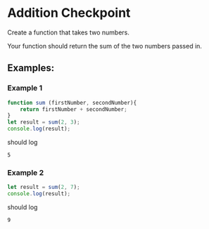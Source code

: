 # Addition Checkpoint

Create a function that takes two numbers.

Your function should return the sum of the two numbers passed in.

## Examples:

### Example 1

```js
function sum (firstNumber, secondNumber){
    return firstNumber + secondNumber;
}
let result = sum(2, 3);
console.log(result);
```

should log 

```
5
```

### Example 2

```js
let result = sum(2, 7);
console.log(result);
```

should log


```
9
```
